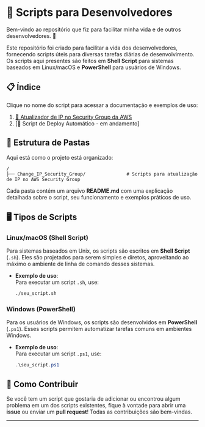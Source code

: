 
# 📂 Scripts para Desenvolvedores

Bem-vindo ao repositório que fiz para facilitar minha vida e de outros desenvolvedores. 🎉

Este repositório foi criado para facilitar a vida dos desenvolvedores, fornecendo scripts úteis para diversas tarefas diárias de desenvolvimento. Os scripts aqui presentes são feitos em **Shell Script** para sistemas baseados em Linux/macOS e **PowerShell** para usuários de Windows.

## 📋 Índice

Clique no nome do script para acessar a documentação e exemplos de uso:

1. [🔄 Atualizador de IP no Security Group da AWS](./Change_IP_Security_Group/readme.md)
2. [🚀 Script de Deploy Automático - em andamento] 


## 📂 Estrutura de Pastas

Aqui está como o projeto está organizado:

```plaintext
/
├── Change_IP_Security_Group/               # Scripts para atualização de IP no AWS Security Group

```

Cada pasta contém um arquivo **README.md** com uma explicação detalhada sobre o script, seu funcionamento e exemplos práticos de uso.

## 🖥️ Tipos de Scripts

### Linux/macOS (Shell Script)
Para sistemas baseados em Unix, os scripts são escritos em **Shell Script** (`.sh`). Eles são projetados para serem simples e diretos, aproveitando ao máximo o ambiente de linha de comando desses sistemas.

- **Exemplo de uso**:  
    Para executar um script `.sh`, use:
    ```bash
    ./seu_script.sh
    ```

### Windows (PowerShell)
Para os usuários de Windows, os scripts são desenvolvidos em **PowerShell** (`.ps1`). Esses scripts permitem automatizar tarefas comuns em ambientes Windows.

- **Exemplo de uso**:  
    Para executar um script `.ps1`, use:
    ```powershell
    .\seu_script.ps1
    ```

## 🚀 Como Contribuir

Se você tem um script que gostaria de adicionar ou encontrou algum problema em um dos scripts existentes, fique à vontade para abrir uma **issue** ou enviar um **pull request**! Todas as contribuições são bem-vindas.

---